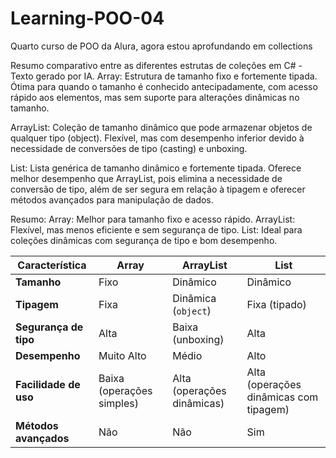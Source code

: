 # Learning-POO-04
Quarto curso de POO da Alura, agora estou aprofundando em collections

Resumo comparativo entre as diferentes estrutas de coleções em C# - Texto gerado por IA.
Array: Estrutura de tamanho fixo e fortemente tipada. Ótima para quando o tamanho é conhecido antecipadamente, com acesso rápido aos elementos, mas sem suporte para alterações dinâmicas no tamanho.

ArrayList: Coleção de tamanho dinâmico que pode armazenar objetos de qualquer tipo (object). Flexível, mas com desempenho inferior devido à necessidade de conversões de tipo (casting) e unboxing.

List<T>: Lista genérica de tamanho dinâmico e fortemente tipada. Oferece melhor desempenho que ArrayList, pois elimina a necessidade de conversão de tipo, além de ser segura em relação à tipagem e oferecer métodos avançados para manipulação de dados.

Resumo:
Array: Melhor para tamanho fixo e acesso rápido.
ArrayList: Flexível, mas menos eficiente e sem segurança de tipo.
List<T>: Ideal para coleções dinâmicas com segurança de tipo e bom desempenho.

| Característica           | Array               | ArrayList            | List<T>          |
|--------------------------|---------------------|----------------------|------------------|
| **Tamanho**              | Fixo                | Dinâmico             | Dinâmico         |
| **Tipagem**              | Fixa                | Dinâmica (`object`)  | Fixa (tipado)    |
| **Segurança de tipo**    | Alta                | Baixa (unboxing)     | Alta             |
| **Desempenho**           | Muito Alto          | Médio                | Alto             |
| **Facilidade de uso**    | Baixa (operações simples) | Alta (operações dinâmicas) | Alta (operações dinâmicas com tipagem) |
| **Métodos avançados**    | Não                 | Não                  | Sim              |
